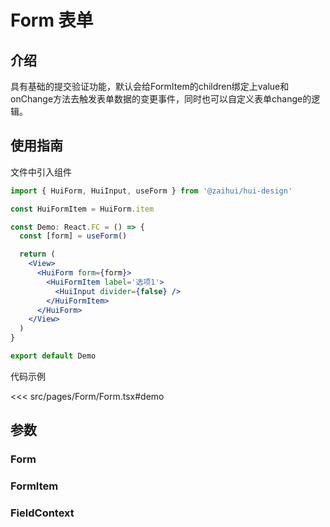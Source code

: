 # Form 表单

## 介绍
具有基础的提交验证功能，默认会给FormItem的children绑定上value和onChange方法去触发表单数据的变更事件，同时也可以自定义表单change的逻辑。


## 使用指南

文件中引入组件

```jsx
import { HuiForm, HuiInput, useForm } from '@zaihui/hui-design'

const HuiFormItem = HuiForm.item

const Demo: React.FC = () => {
  const [form] = useForm()

  return (
    <View>
      <HuiForm form={form}>
        <HuiFormItem label='选项1'>
          <HuiInput divider={false} />
        </HuiFormItem>
      </HuiForm>
    </View>
  )
}

export default Demo
```

代码示例

<<< src/pages/Form/Form.tsx#demo

## 参数

### Form
<auto-doc path="components/Form/Form.tsx" />

### FormItem
<auto-doc path="components/Form/FormItem/index.tsx" />

### FieldContext
<auto-doc path="components/Form/index.tsx" />

<demo-phone page="/pages/Form/Form" />
